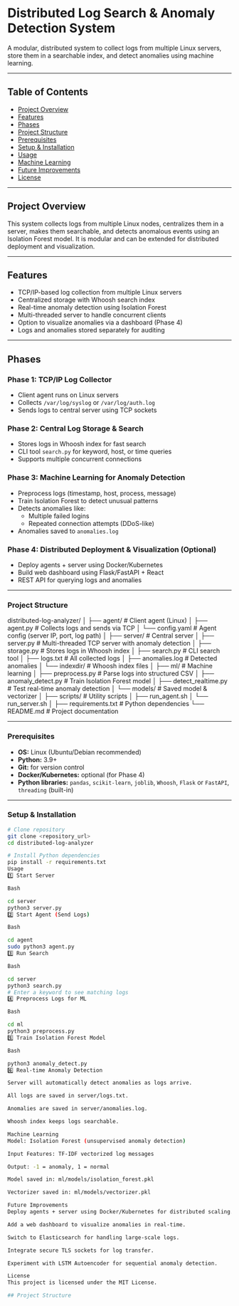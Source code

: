 # Distributed Log Search & Anomaly Detection System

A modular, distributed system to collect logs from multiple Linux servers, store them in a searchable index, and detect anomalies using machine learning.

---

## Table of Contents

- [Project Overview](#project-overview)
- [Features](#features)
- [Phases](#phases)
- [Project Structure](#project-structure)
- [Prerequisites](#prerequisites)
- [Setup & Installation](#setup--installation)
- [Usage](#usage)
- [Machine Learning](#machine-learning)
- [Future Improvements](#future-improvements)
- [License](#license)

---

## Project Overview

This system collects logs from multiple Linux nodes, centralizes them in a server, makes them searchable, and detects anomalous events using an Isolation Forest model. It is modular and can be extended for distributed deployment and visualization.

---

## Features

- TCP/IP-based log collection from multiple Linux servers
- Centralized storage with Whoosh search index
- Real-time anomaly detection using Isolation Forest
- Multi-threaded server to handle concurrent clients
- Option to visualize anomalies via a dashboard (Phase 4)
- Logs and anomalies stored separately for auditing

---

## Phases

### Phase 1: TCP/IP Log Collector

- Client agent runs on Linux servers
- Collects `/var/log/syslog` or `/var/log/auth.log`
- Sends logs to central server using TCP sockets

### Phase 2: Central Log Storage & Search

- Stores logs in Whoosh index for fast search
- CLI tool `search.py` for keyword, host, or time queries
- Supports multiple concurrent connections

### Phase 3: Machine Learning for Anomaly Detection

- Preprocess logs (timestamp, host, process, message)
- Train Isolation Forest to detect unusual patterns
- Detects anomalies like:
  - Multiple failed logins
  - Repeated connection attempts (DDoS-like)
- Anomalies saved to `anomalies.log`

### Phase 4: Distributed Deployment & Visualization (Optional)

- Deploy agents + server using Docker/Kubernetes
- Build web dashboard using Flask/FastAPI + React
- REST API for querying logs and anomalies

---

### Project Structure

distributed-log-analyzer/
│
├── agent/                   # Client agent (Linux)
│   ├── agent.py             # Collects logs and sends via TCP
│   └── config.yaml          # Agent config (server IP, port, log path)
│
├── server/                  # Central server
│   ├── server.py            # Multi-threaded TCP server with anomaly detection
│   ├── storage.py           # Stores logs in Whoosh index
│   ├── search.py            # CLI search tool
│   ├── logs.txt             # All collected logs
│   ├── anomalies.log        # Detected anomalies
│   └── indexdir/            # Whoosh index files
│
├── ml/                      # Machine learning
│   ├── preprocess.py        # Parse logs into structured CSV
│   ├── anomaly_detect.py    # Train Isolation Forest model
│   ├── detect_realtime.py   # Test real-time anomaly detection
│   └── models/              # Saved model & vectorizer
│
├── scripts/                 # Utility scripts
│   ├── run_agent.sh
│   └── run_server.sh
│
├── requirements.txt         # Python dependencies
└── README.md                # Project documentation


---

### Prerequisites

-   **OS:** Linux (Ubuntu/Debian recommended)
-   **Python:** 3.9+
-   **Git:** for version control
-   **Docker/Kubernetes:** optional (for Phase 4)
-   **Python libraries:** `pandas`, `scikit-learn`, `joblib`, `Whoosh`, `Flask` or `FastAPI`, `threading` (built-in)

---

### Setup & Installation

```bash
# Clone repository
git clone <repository_url>
cd distributed-log-analyzer

# Install Python dependencies
pip install -r requirements.txt
Usage
1️⃣ Start Server

Bash

cd server
python3 server.py
2️⃣ Start Agent (Send Logs)

Bash

cd agent
sudo python3 agent.py
3️⃣ Run Search

Bash

cd server
python3 search.py
# Enter a keyword to see matching logs
4️⃣ Preprocess Logs for ML

Bash

cd ml
python3 preprocess.py
5️⃣ Train Isolation Forest Model

Bash

python3 anomaly_detect.py
6️⃣ Real-time Anomaly Detection

Server will automatically detect anomalies as logs arrive.

All logs are saved in server/logs.txt.

Anomalies are saved in server/anomalies.log.

Whoosh index keeps logs searchable.

Machine Learning
Model: Isolation Forest (unsupervised anomaly detection)

Input Features: TF-IDF vectorized log messages

Output: -1 = anomaly, 1 = normal

Model saved in: ml/models/isolation_forest.pkl

Vectorizer saved in: ml/models/vectorizer.pkl

Future Improvements
Deploy agents + server using Docker/Kubernetes for distributed scaling.

Add a web dashboard to visualize anomalies in real-time.

Switch to Elasticsearch for handling large-scale logs.

Integrate secure TLS sockets for log transfer.

Experiment with LSTM Autoencoder for sequential anomaly detection.

License
This project is licensed under the MIT License.

## Project Structure

